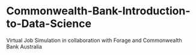 # Commonwealth-Bank-Introduction-to-Data-Science
Virtual Job Simulation in collaboration with Forage and Commonwealth Bank Australia

